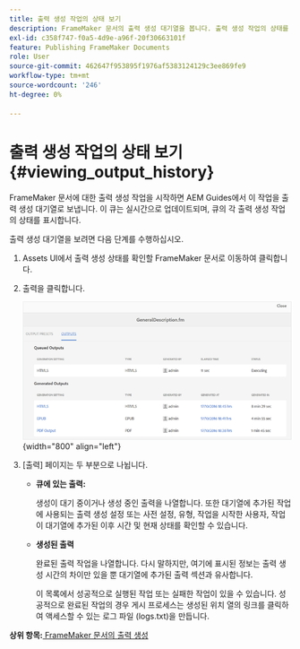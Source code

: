 ```yaml
---
title: 출력 생성 작업의 상태 보기
description: FrameMaker 문서의 출력 생성 대기열을 봅니다. 출력 생성 작업의 상태를 보는 방법에 대해 알아봅니다.
exl-id: c358f747-f0a5-4d9e-a96f-20f30663101f
feature: Publishing FrameMaker Documents
role: User
source-git-commit: 462647f953895f1976af5383124129c3ee869fe9
workflow-type: tm+mt
source-wordcount: '246'
ht-degree: 0%

---
```


# 출력 생성 작업의 상태 보기 {#viewing_output_history}

FrameMaker 문서에 대한 출력 생성 작업을 시작하면 AEM Guides에서 이 작업을 출력 생성 대기열로 보냅니다. 이 큐는 실시간으로 업데이트되며, 큐의 각 출력 생성 작업의 상태를 표시합니다.

출력 생성 대기열을 보려면 다음 단계를 수행하십시오.

1. Assets UI에서 출력 생성 상태를 확인할 FrameMaker 문서로 이동하여 클릭합니다.

1. 출력을 클릭합니다.

   ![](images/output-queued-fm.png){width="800" align="left"}

1. [출력] 페이지는 두 부분으로 나뉩니다.

   - **큐에 있는 출력:**

     생성이 대기 중이거나 생성 중인 출력을 나열합니다. 또한 대기열에 추가된 작업에 사용되는 출력 생성 설정 또는 사전 설정, 유형, 작업을 시작한 사용자, 작업이 대기열에 추가된 이후 시간 및 현재 상태를 확인할 수 있습니다.

   - **생성된 출력**

     완료된 출력 작업을 나열합니다. 다시 말하지만, 여기에 표시된 정보는 출력 생성 시간의 차이만 있을 뿐 대기열에 추가된 출력 섹션과 유사합니다.

     이 목록에서 성공적으로 실행된 작업 또는 실패한 작업이 있을 수 있습니다. 성공적으로 완료된 작업의 경우 게시 프로세스는 생성된 위치 열의 링크를 클릭하여 액세스할 수 있는 로그 파일 \(logs.txt\)을 만듭니다.


**상위 항목:**[ FrameMaker 문서의 출력 생성](fm-output-generatation.md)
